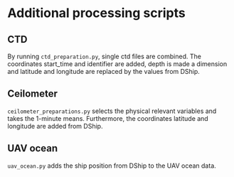 # Additional processing scripts

## CTD

By running `ctd_preparation.py`, single ctd files are combined. The coordinates start_time and identifier are added, depth is made a dimension and latitude and longitude are replaced by the values from DShip.

## Ceilometer

`ceilometer_preparations.py` selects the physical relevant variables and takes the 1-minute means. Furthermore, the coordinates latitude and longitude are added from DShip.

## UAV ocean

`uav_ocean.py` adds the ship position from DShip to the UAV ocean data.